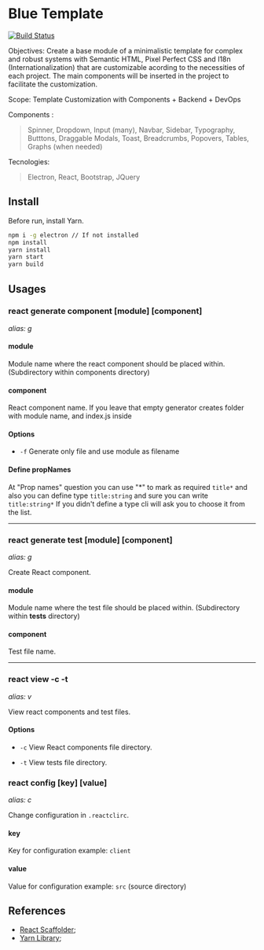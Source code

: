 # Blue Template

<!-- [![Infarma | P&D](https://cldup.com/dTxpPi9lDf.thumb.png)](https://infarma.com.br) -->

[![Build Status](https://travis-ci.org/joemccann/dillinger.svg?branch=master)](https://travis-ci.org/joemccann/dillinger)


Objectives: Create a base module of a minimalistic template for complex and robust systems with Semantic HTML, Pixel Perfect CSS and I18n (Internationalization) that are customizable acording to the necessities of each project. The main components will be inserted in the project to facilitate the customization.

Scope: Template Customization with Components + Backend +  DevOps 

Components : 
> Spinner,
> Dropdown,
> Input (many),
> Navbar,
> Sidebar,
> Typography,
> Butttons,
> Draggable Modals,
> Toast,
> Breadcrumbs,
> Popovers,
> Tables,
> Graphs (when needed)

Tecnologies: 
> Electron, 
> React, 
> Bootstrap, 
> JQuery

## Install
Before run, install Yarn.
```sh
npm i -g electron // If not installed
npm install
yarn install
yarn start
yarn build
```

## Usages

### react generate component [module] [component]
*alias: g*

#### module

Module name where the react component should be placed within. (Subdirectory within components directory)

#### component

React component name.
If you leave that empty generator creates folder with module name, and index.js inside

#### Options

* `-f` Generate only file and use module as filename

#### Define propNames
At "Prop names" question you can use "*" to mark as required `title*` and also you can define type `title:string` and sure you can write `title:string*`
If you didn't define a type cli will ask you to choose it from the list.

---------------------------------------

### react generate test [module] [component]
*alias: g*

Create React component.

#### module

Module name where the test file should be placed within. (Subdirectory within __tests__ directory)

#### component

Test file name.

---------------------------------------

### react view -c -t
*alias: v*

View react components and test files.

#### Options

* `-c`
View React components file directory.

* `-t`
View tests file directory.

### react config [key] [value]
*alias: c*

Change configuration in `.reactclirc`.

#### key

Key for configuration
example: `client`

#### value

Value for configuration
example: `src` (source directory)

## References

- [React Scaffolder](https://github.com/99xt/react-scaffolder/blob/master);
- [Yarn Library](https://yarnpkg.com/en/docs/install#mac-stable);
